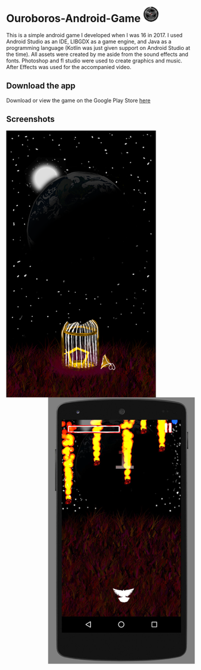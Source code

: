 # Ouroboros-Android-Game <img src="https://github.com/WilliamAmbrozic/Ouroboros-Android-Game/blob/master/Screenshots/LOGO.png" width="42">
This is a simple android game I developed when I was 16 in 2017. I used Android Studio as an IDE, LIBGDX as a game engine, and Java as a programming language (Kotlin was just given support on Android Studio at the time). All assets were created by me aside from the sound effects and fonts. Photoshop and fl studio were used to create graphics and music. After Effects was used for the accompanied video.
## Download the app
Download or view the game on the Google Play Store
[here](https://play.google.com/store/apps/details?id=com.game.willouroboros&hl=en)
## Screenshots
<img align="left" src="https://github.com/WilliamAmbrozic/Ouroboros-Android-Game/blob/master/Screenshots/Openinkground.png" width="400"><img align="right" src="https://github.com/WilliamAmbrozic/Ouroboros-Android-Game/blob/master/Screenshots/twgg.png" width="392">
